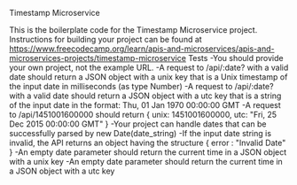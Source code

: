 Timestamp Microservice

This is the boilerplate code for the Timestamp Microservice project. Instructions for building your project can be found at https://www.freecodecamp.org/learn/apis-and-microservices/apis-and-microservices-projects/timestamp-microservice
Tests
-You should provide your own project, not the example URL.
-A request to /api/:date? with a valid date should return a JSON object with a unix key that is a Unix timestamp of the input date in milliseconds (as type Number)
-A request to /api/:date? with a valid date should return a JSON object with a utc key that is a string of the input date in the format: Thu, 01 Jan 1970 00:00:00 GMT
-A request to /api/1451001600000 should return { unix: 1451001600000, utc: "Fri, 25 Dec 2015 00:00:00 GMT" }
-Your project can handle dates that can be successfully parsed by new Date(date_string)
-If the input date string is invalid, the API returns an object having the structure { error : "Invalid Date" }
-An empty date parameter should return the current time in a JSON object with a unix key
-An empty date parameter should return the current time in a JSON object with a utc key
